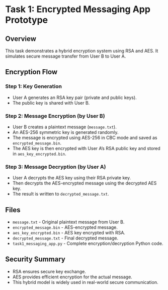 # Task 1: Encrypted Messaging App Prototype

## Overview
This task demonstrates a hybrid encryption system using RSA and AES. It simulates secure message transfer from User B to User A.

## Encryption Flow

### Step 1: Key Generation
- User A generates an RSA key pair (private and public keys).
- The public key is shared with User B.

### Step 2: Message Encryption (by User B)
- User B creates a plaintext message (`message.txt`).
- An AES-256 symmetric key is generated randomly.
- The message is encrypted using AES-256 in CBC mode and saved as `encrypted_message.bin`.
- The AES key is then encrypted with User A’s RSA public key and stored in `aes_key_encrypted.bin`.

### Step 3: Message Decryption (by User A)
- User A decrypts the AES key using their RSA private key.
- Then decrypts the AES-encrypted message using the decrypted AES key.
- The result is written to `decrypted_message.txt`.

## Files
- `message.txt` - Original plaintext message from User B.
- `encrypted_message.bin` - AES-encrypted message.
- `aes_key_encrypted.bin` - AES key encrypted with RSA.
- `decrypted_message.txt` - Final decrypted message.
- `task1_messaging_app.py` - Complete encryption/decryption Python code.

## Security Summary
- RSA ensures secure key exchange.
- AES provides efficient encryption for the actual message.
- This hybrid model is widely used in real-world secure communication.
